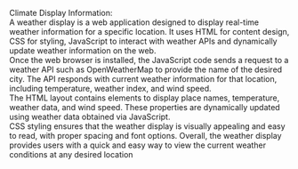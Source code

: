 Climate Display Information:
<br>
A weather display is a web application designed to display real-time weather information for a specific location. It uses HTML for content design, CSS for styling, JavaScript to interact with weather APIs and dynamically update weather information on the web.
<br>
Once the web browser is installed, the JavaScript code sends a request to a weather API such as OpenWeatherMap to provide the name of the desired city. The API responds with current weather information for that location, including temperature, weather index, and wind speed.
<br>
The HTML layout contains elements to display place names, temperature, weather data, and wind speed. These properties are dynamically updated using weather data obtained via JavaScript.
<br>
CSS styling ensures that the weather display is visually appealing and easy to read, with proper spacing and font options. Overall, the weather display provides users with a quick and easy way to view the current weather conditions at any desired location